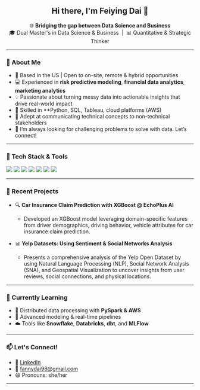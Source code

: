 <h2 align="center">Hi there, I'm Feiying Dai 👋</h2>

<p align="center">
  🌐 <b>Bridging the gap between Data Science and Business</b> <br>
  🎓 Dual Master's in Data Science & Business &nbsp;|&nbsp; 📊 Quantitative & Strategic Thinker
</p>


---

### 💼 About Me

- 📍 Based in the US | Open to on-site, remote & hybrid opportunities
- 💻 Experienced in  **risk predictive modeling**, **financial data analytics**, **marketing analytics**
- 💡 Passionate about turning messy data into actionable insights that drive real-world impact
- 🧰 Skilled in **Python, SQL, Tableau, cloud platforms (AWS)
- 🤝 Adept at communicating technical concepts to non-technical stakeholders
- 🚀 I’m always looking for challenging problems to solve with data. Let’s connect!

---

### 🔧 Tech Stack & Tools

<p align="left">
  <img src="https://img.shields.io/badge/Python-3776AB?style=for-the-badge&logo=python&logoColor=white"/>
  <img src="https://img.shields.io/badge/SQL-336791?style=for-the-badge&logo=postgresql&logoColor=white"/>
  <img src="https://img.shields.io/badge/Tableau-E97627?style=for-the-badge&logo=tableau&logoColor=white"/>
  <img src="https://img.shields.io/badge/Scikit--Learn-F7931E?style=for-the-badge&logo=scikit-learn&logoColor=white"/>
  <img src="https://img.shields.io/badge/PySpark-E25A1C?style=for-the-badge&logo=apache-spark&logoColor=white"/>
  <img src="https://img.shields.io/badge/AWS-232F3E?style=for-the-badge&logo=amazon-aws&logoColor=white"/>
  <img src="https://img.shields.io/badge/GitHub-181717?style=for-the-badge&logo=github&logoColor=white"/>
</p>

---

### 🧪 Recent Projects

- 🔍 **Car Insurance Claim Prediction with XGBoost @ EchoPlus AI**
  
  - Developed an XGBoost model leveraging domain-specific features from driver demographics, driving behavior, vehicle attributes for car insurance claim prediction.

- 📊 **Yelp Datasets: Using Sentiment & Social Networks Analysis**
  - Presents a comprehensive analysis of the Yelp Open Dataset by using Natural Language Processing (NLP), Social Network Analysis (SNA), and Geospatial Visualization to uncover insights from user reviews, social connections, and physical locations.

---

### 🌱 Currently Learning

- 🔄 Distributed data processing with **PySpark & AWS**
- 🧠 Advanced modeling & real-time pipelines
- ☁️ Tools like **Snowflake**, **Databricks**, **dbt**, and **MLFlow**

---

### 📫 Let's Connect!

- 💼 [LinkedIn](https://www.linkedin.com/in/your-profile/)
- 📧 fannydai98@gmail.com  
- 😄 Pronouns: she/her  

---

